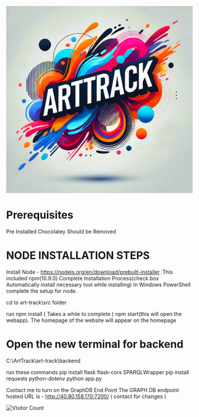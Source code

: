 ![ArtTrack Logo](ArtTrack.jpg)

# Prerequisites
Pre Installed Chocolatey Should be Removed



# NODE INSTALLATION STEPS
Install Node - https://nodejs.org/en/download/prebuilt-installer. This included npm(10.9.0)
Complete Installation Process(check box Automatically install necessary tool while installing)
In Windows PowerShell complete the setup for node.

cd to art-track\src folder

run 
npm install ( Takes a while to complete )
npm start(this will open the webapp). The homepage of the website will appear on the homepage

# Open the new terminal for backend
C:\ArtTrack\art-track\backend

run these commands
pip install flask flask-cors SPARQLWrapper
pip install requests python-dotenv
python app.py

Contact me to turn on the GraphDB End Point
The GRAPH DB endpoint hosted URL is - http://40.80.158.170:7200/  ( contact for changes )


![Visitor Count](https://profile-counter.glitch.me/{rachitkulkarni9}/count.svg)

